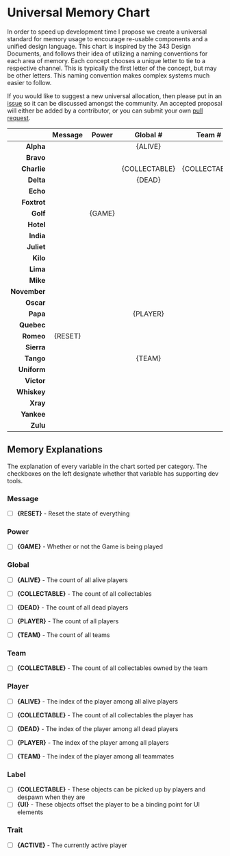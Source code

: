 # Universal Memory Chart

In order to speed up development time I propose we create a universal standard
for memory usage to encourage re-usable components and a unified design
language. This chart is inspired by the 343 Design Documents, and follows their
idea of utilizing a naming conventions for each area of memory. Each concept
chooses a unique letter to tie to a respective channel. This is typically the
first letter of the concept, but may be other letters. This naming convention
makes complex systems much easier to follow.

If you would like to suggest a new universal allocation, then please put in an
[issue](https://github.com/RayBenefield/Forge-Dev-Kit/issues) so it can be
discussed amongst the community. An accepted proposal will either be added by a
contributor, or you can submit your own [pull
request](https://github.com/RayBenefield/Forge-Dev-Kit/pulls).

|              | Message | Power  | Global #      | Team #        | Player#       | Label         | Trait    |
| ---:         | :---:   | :---:  | :---:         | :---:         | :---:         | :---:         | :---:    |
| **Alpha**    |         |        | {ALIVE}       |               | {ALIVE}       |               | {ACTIVE} |
| **Bravo**    |         |        |               |               |               |               |          |
| **Charlie**  |         |        | {COLLECTABLE} | {COLLECTABLE} | {COLLECTABLE} | {COLLECTABLE} |          |
| **Delta**    |         |        | {DEAD}        |               | {DEAD}        |               |          |
| **Echo**     |         |        |               |               |               |               |          |
| **Foxtrot**  |         |        |               |               |               |               |          |
| **Golf**     |         | {GAME} |               |               |               |               |          |
| **Hotel**    |         |        |               |               |               |               |          |
| **India**    |         |        |               |               |               |               |          |
| **Juliet**   |         |        |               |               |               |               |          |
| **Kilo**     |         |        |               |               |               |               |          |
| **Lima**     |         |        |               |               |               |               |          |
| **Mike**     |         |        |               |               |               |               |          |
| **November** |         |        |               |               |               |               |          |
| **Oscar**    |         |        |               |               |               |               |          |
| **Papa**     |         |        | {PLAYER}      |               | {PLAYER}      |               |          |
| **Quebec**   |         |        |               |               |               |               |          |
| **Romeo**    | {RESET} |        |               |               |               |               |          |
| **Sierra**   |         |        |               |               |               |               |          |
| **Tango**    |         |        | {TEAM}        |               | {TEAM}        |               |          |
| **Uniform**  |         |        |               |               |               |               |          |
| **Victor**   |         |        |               |               |               |               |          |
| **Whiskey**  |         |        |               |               |               |               |          |
| **Xray**     |         |        |               |               |               | {UI}          |          |
| **Yankee**   |         |        |               |               |               |               |          |
| **Zulu**     |         |        |               |               |               |               |          |


## Memory Explanations

The explanation of every variable in the chart sorted per category. The
checkboxes on the left designate whether that variable has supporting dev tools.

### Message
 - [ ] **{RESET}** - Reset the state of everything


### Power
 - [ ] **{GAME}** - Whether or not the Game is being played


### Global #
 - [ ] **{ALIVE}** - The count of all alive players
 - [ ] **{COLLECTABLE}** - The count of all collectables
 - [ ] **{DEAD}** - The count of all dead players
 - [ ] **{PLAYER}** - The count of all players
 - [ ] **{TEAM}** - The count of all teams


### Team #
 - [ ] **{COLLECTABLE}** - The count of all collectables owned by the team


### Player #
 - [ ] **{ALIVE}** - The index of the player among all alive players
 - [ ] **{COLLECTABLE}** - The count of all collectables the player has
 - [ ] **{DEAD}** - The index of the player among all dead players
 - [ ] **{PLAYER}** - The index of the player among all players
 - [ ] **{TEAM}** - The index of the player among all teammates


### Label
 - [ ] **{COLLECTABLE}** - These objects can be picked up by players and despawn when they are
 - [ ] **{UI}** - These objects offset the player to be a binding point for UI elements

### Trait
 - [ ] **{ACTIVE}** - The currently active player
